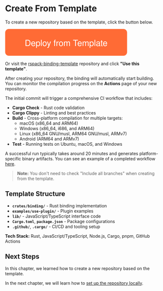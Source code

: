 # Create From Template

To create a new repository based on the template, click the button below.

<a href="https://github.com/new?template_name=rspack-binding-template&template_owner=rspack-contrib">
  <img src="../../images/deploy-from-template.svg" alt="Deploy from Template" />
</a>

Or visit the [rspack-binding-template](https://github.com/rspack-contrib/rspack-binding-template) repository and click **"Use this template"**.

After creating your repository, the binding will automatically start building. You can monitor the compilation progress on the **Actions** page of your new repository.

The initial commit will trigger a comprehensive CI workflow that includes:

- **Cargo Check** - Rust code validation
- **Cargo Clippy** - Linting and best practices
- **Build** - Cross-platform compilation for multiple targets:
  - macOS (x86_64 and ARM64)
  - Windows (x86_64, i686, and ARM64)
  - Linux (x86_64 GNU/musl, ARM64 GNU/musl, ARMv7)
  - Android (ARM64 and ARMv7)
- **Test** - Running tests on Ubuntu, macOS, and Windows

A successful run typically takes around 20 minutes and generates platform-specific binary artifacts. You can see an example of a completed workflow [here](https://github.com/h-a-n-a/my-rspack-binding/actions/runs/16494161817).

> **Note:** You don't need to check "Include all branches" when creating from the template.

## Template Structure

- **`crates/binding/`** - Rust binding implementation
- **`examples/use-plugin/`** - Plugin examples
- **`lib/`** - JavaScript/TypeScript interface code
- **`Cargo.toml`**, **`package.json`** - Package configurations
- **`.github/`**, **`.cargo/`** - CI/CD and tooling setup

**Tech Stack:** Rust, JavaScript/TypeScript, Node.js, Cargo, pnpm, GitHub Actions

## Next Steps

In this chapter, we learned how to create a new repository based on the template.

In the next chapter, we will learn how to [set up the repository locally](../first-custom-binding/setup.md).
